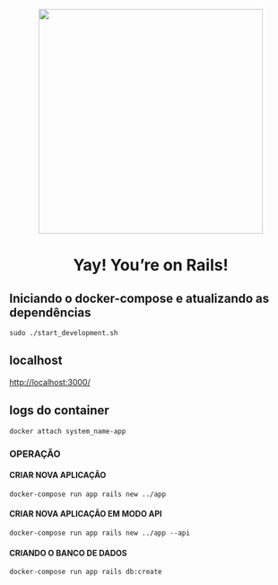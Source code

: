<p align="center"><a href="https://rubyonrails.org/" target]="_blank"><img src="https://upload.wikimedia.org/wikipedia/commons/thumb/6/62/Ruby_On_Rails_Logo.svg/1200px-Ruby_On_Rails_Logo.svg.png" width="400"></a></p>

<h1 align="center">Yay! You’re on Rails!</h1>

## Iniciando o docker-compose e atualizando as dependências
```
sudo ./start_development.sh
```
## localhost

[http://localhost:3000/](http://localhost:3000/)

## logs do container
```
docker attach system_name-app
```

### OPERAÇÃO
#### CRIAR NOVA APLICAÇÃO
```
docker-compose run app rails new ../app
```
#### CRIAR NOVA APLICAÇÃO EM MODO API
```
docker-compose run app rails new ../app --api
```
#### CRIANDO O BANCO DE DADOS
```
docker-compose run app rails db:create
```
